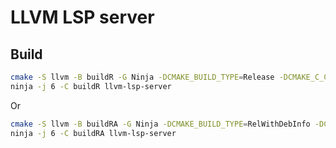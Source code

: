 # LLVM LSP server

## Build

```bash
cmake -S llvm -B buildR -G Ninja -DCMAKE_BUILD_TYPE=Release -DCMAKE_C_COMPILER=gcc -DCMAKE_CXX_COMPILER=g++
ninja -j 6 -C buildR llvm-lsp-server
```
Or
```bash
cmake -S llvm -B buildRA -G Ninja -DCMAKE_BUILD_TYPE=RelWithDebInfo -DCMAKE_C_COMPILER=gcc -DCMAKE_CXX_COMPILER=g++
ninja -j 6 -C buildRA llvm-lsp-server
```
